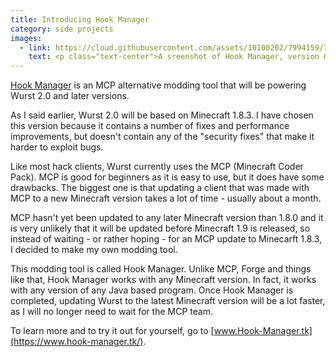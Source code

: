 ```yaml
---
title: Introducing Hook Manager
category: side projects
images:
  - link: https://cloud.githubusercontent.com/assets/10100202/7994159/7cb66bb4-0b0b-11e5-9f1d-0e8a6becd5fc.jpg
    text: <p class="text-center">A sreenshot of Hook Manager, version 0.2</p>
---
```

<a href="https://www.hook-manager.tk/">Hook Manager</a>
is an MCP alternative modding tool that will be powering Wurst 2.0 and later versions.

As I said earlier, Wurst 2.0 will be based on Minecraft 1.8.3. I have chosen this version because it contains a number of fixes and performance improvements, but doesn't contain any of the "security fixes" that make it harder to exploit bugs.

Like most hack clients, Wurst currently uses the MCP (Minecraft Coder Pack). MCP is good for beginners as it is easy to use, but it does have some drawbacks. The biggest one is that updating a client that was made with MCP to a new Minecraft version takes a lot of time - usually about a month.
<!--read more-->

MCP hasn't yet been updated to any later Minecraft version than 1.8.0 and it is very unlikely that it will be updated before Minecraft 1.9 is released, so instead of waiting - or rather hoping - for an MCP update to Minecarft 1.8.3, I decided to make my own modding tool.

This modding tool is called Hook Manager. Unlike MCP, Forge and things like that, Hook Manager works with any Minecraft version. In fact, it works with any version of any Java based program. Once Hook Manager is completed, updating Wurst to the latest Minecraft version will be a lot faster, as I will no longer need to wait for the MCP team.

To learn more and to try it out for yourself, go to [www.Hook-Manager.tk](https://www.hook-manager.tk/).
